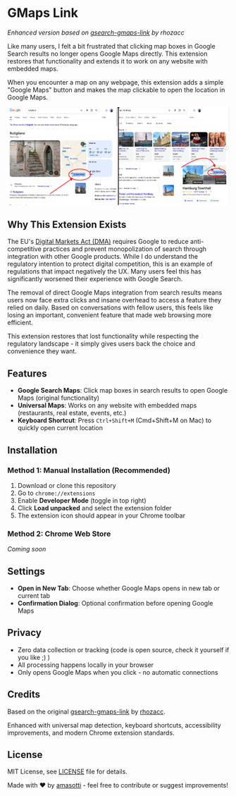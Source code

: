 # GMaps Link

*Enhanced version based on [gsearch-gmaps-link](https://github.com/rhozacc/gsearch-gmaps-link) by rhozacc*

Like many users, I felt a bit frustrated that clicking map boxes in Google Search results no longer opens Google Maps
directly. This extension restores that functionality and extends it to work on any website with embedded maps.

When you encounter a map on any webpage, this extension adds a simple "Google Maps" button and makes the map clickable
to open the location in Google Maps.

![Extension in action](example.png)

## Why This Extension Exists

The EU's [Digital Markets Act (DMA)](https://www.whitecase.com/insight-alert/digital-markets-act-dma-goes-live) requires
Google to reduce anti-competitive practices and prevent monopolization of search through integration with other Google
products. While I do understand the regulatory intention to protect digital competition, this is an example of regulations that
impact negatively the UX. Many users feel this has significantly worsened their experience with Google Search.

The removal of direct Google Maps integration from search results means users now face extra clicks and insane overhead to
access a feature they relied on daily. Based on conversations with fellow users, this feels like losing an important,
convenient feature that made web browsing more efficient.

This extension restores that lost functionality while respecting the regulatory landscape - it simply gives users back
the choice and convenience they want.

## Features

- **Google Search Maps**: Click map boxes in search results to open Google Maps (original functionality)
- **Universal Maps**: Works on any website with embedded maps (restaurants, real estate, events, etc.)
- **Keyboard Shortcut**: Press `Ctrl+Shift+M` (Cmd+Shift+M on Mac) to quickly open current location

## Installation

### Method 1: Manual Installation (Recommended)

1. Download or clone this repository
2. Go to `chrome://extensions`
3. Enable **Developer Mode** (toggle in top right)
4. Click **Load unpacked** and select the extension folder
5. The extension icon should appear in your Chrome toolbar

### Method 2: Chrome Web Store

*Coming soon*

## Settings

- **Open in New Tab**: Choose whether Google Maps opens in new tab or current tab
- **Confirmation Dialog**: Optional confirmation before opening Google Maps

## Privacy

- Zero data collection or tracking (code is open source, check it yourself if you like ;) )
- All processing happens locally in your browser
- Only opens Google Maps when you click - no automatic connections

## Credits

Based on the original [gsearch-gmaps-link](https://github.com/rhozacc/gsearch-gmaps-link)
by [rhozacc](https://github.com/rhozacc).

Enhanced with universal map detection, keyboard shortcuts, accessibility improvements, and modern Chrome extension
standards.

## License

MIT License, see [LICENSE](LICENSE) file for details.

Made with ❤️ by [amasotti](https://github.com/amasotti) - feel free to contribute or suggest improvements!
